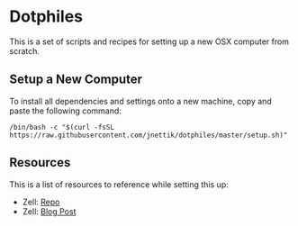 # Dotphiles

This is a set of scripts and recipes for setting up a new OSX computer from scratch.

## Setup a New Computer

To install all dependencies and settings onto a new machine, copy and paste the following command:

```
/bin/bash -c "$(curl -fsSL https://raw.githubusercontent.com/jnettik/dotphiles/master/setup.sh)"
```

## Resources

This is a list of resources to reference while setting this up:

* Zell: [Repo](https://github.com/zellwk/dotfiles)
* Zell: [Blog Post](https://zellwk.com/blog/mac-setup-2/)
